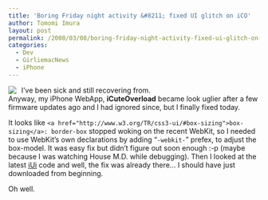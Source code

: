 ```yaml
---
title: 'Boring Friday night activity &#8211; fixed UI glitch on iCO'
author: Tomomi Imura
layout: post
permalink: /2008/03/08/boring-friday-night-activity-fixed-ui-glitch-on-ico/
categories:
  - Dev
  - GirliemacNews
  - iPhone
---
```

<img src="http://girliemac.com/cute/images/iCO_webclip.png" style="padding-right: 0.5em" align="left" />I’ve been sick and still recovering from.  
Anyway, my iPhone WebApp, **iCuteOverload** became look uglier after a few firmware updates ago and I had ignored since, but I finally fixed today.

It looks like `<a href="http://www.w3.org/TR/css3-ui/#box-sizing">box-sizing</a>: border-box` stopped woking on the recent WebKit, so I needed to use WebKit’s own declarations by adding &#8220;`-webkit-`&#8221; prefex, to adjust the box-model. It was easy fix but didn’t figure out soon enough :-p (maybe because I was watching House M.D. while debugging). Then I looked at the latest [iUi][1] code and well, the fix was already there… I should have just downloaded from beginning.

Oh well.

 [1]: http://code.google.com/p/iui/